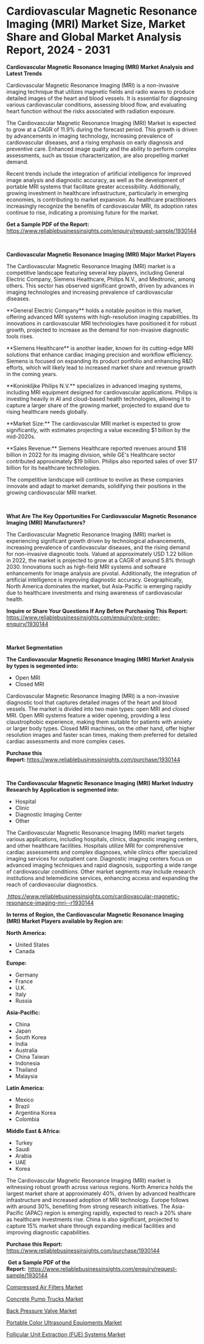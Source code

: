 <p><h1>Cardiovascular Magnetic Resonance Imaging (MRI) Market Size, Market Share and Global Market Analysis Report, 2024 - 2031</h1></p><p><strong>Cardiovascular Magnetic Resonance Imaging (MRI) Market Analysis and Latest Trends</strong></p>
<p><p>Cardiovascular Magnetic Resonance Imaging (MRI) is a non-invasive imaging technique that utilizes magnetic fields and radio waves to produce detailed images of the heart and blood vessels. It is essential for diagnosing various cardiovascular conditions, assessing blood flow, and evaluating heart function without the risks associated with radiation exposure. </p><p>The Cardiovascular Magnetic Resonance Imaging (MRI) Market is expected to grow at a CAGR of 11.9% during the forecast period. This growth is driven by advancements in imaging technology, increasing prevalence of cardiovascular diseases, and a rising emphasis on early diagnosis and preventive care. Enhanced image quality and the ability to perform complex assessments, such as tissue characterization, are also propelling market demand. </p><p>Recent trends include the integration of artificial intelligence for improved image analysis and diagnostic accuracy, as well as the development of portable MRI systems that facilitate greater accessibility. Additionally, growing investment in healthcare infrastructure, particularly in emerging economies, is contributing to market expansion. As healthcare practitioners increasingly recognize the benefits of cardiovascular MRI, its adoption rates continue to rise, indicating a promising future for the market.</p></p>
<p><strong>Get a Sample PDF of the Report:&nbsp;</strong> <a href="https://www.reliablebusinessinsights.com/enquiry/request-sample/1930144?utm_campaign=96&utm_medium=2&utm_source=Github&utm_content=ia&utm_term=25102024&utm_id=cardiovascular-magnetic-resonance-imaging-mri">https://www.reliablebusinessinsights.com/enquiry/request-sample/1930144</a></p>
<p>&nbsp;</p>
<p><strong>Cardiovascular Magnetic Resonance Imaging (MRI) Major Market Players</strong></p>
<p><p>The Cardiovascular Magnetic Resonance Imaging (MRI) market is a competitive landscape featuring several key players, including General Electric Company, Siemens Healthcare, Philips N.V., and Medtronic, among others. This sector has observed significant growth, driven by advances in imaging technologies and increasing prevalence of cardiovascular diseases.</p><p>**General Electric Company** holds a notable position in this market, offering advanced MRI systems with high-resolution imaging capabilities. Its innovations in cardiovascular MRI technologies have positioned it for robust growth, projected to increase as the demand for non-invasive diagnostic tools rises.</p><p>**Siemens Healthcare** is another leader, known for its cutting-edge MRI solutions that enhance cardiac imaging precision and workflow efficiency. Siemens is focused on expanding its product portfolio and enhancing R&D efforts, which will likely lead to increased market share and revenue growth in the coming years.</p><p>**Koninklijke Philips N.V.** specializes in advanced imaging systems, including MRI equipment designed for cardiovascular applications. Philips is investing heavily in AI and cloud-based health technologies, allowing it to capture a larger share of the growing market, projected to expand due to rising healthcare needs globally.</p><p>**Market Size:** The cardiovascular MRI market is expected to grow significantly, with estimates projecting a value exceeding $1 billion by the mid-2020s. </p><p>**Sales Revenue:** Siemens Healthcare reported revenues around $18 billion in 2022 for its imaging division, while GE's Healthcare sector contributed approximately $19 billion. Philips also reported sales of over $17 billion for its healthcare technologies.</p><p>The competitive landscape will continue to evolve as these companies innovate and adapt to market demands, solidifying their positions in the growing cardiovascular MRI market.</p></p>
<p>&nbsp;</p>
<p><strong>What Are The Key Opportunities For Cardiovascular Magnetic Resonance Imaging (MRI) Manufacturers?</strong></p>
<p><p>The Cardiovascular Magnetic Resonance Imaging (MRI) market is experiencing significant growth driven by technological advancements, increasing prevalence of cardiovascular diseases, and the rising demand for non-invasive diagnostic tools. Valued at approximately USD 1.22 billion in 2022, the market is projected to grow at a CAGR of around 5.8% through 2030. Innovations such as high-field MRI systems and software enhancements for image analysis are pivotal. Additionally, the integration of artificial intelligence is improving diagnostic accuracy. Geographically, North America dominates the market, but Asia-Pacific is emerging rapidly due to healthcare investments and rising awareness of cardiovascular health.</p></p>
<p><strong>Inquire or Share Your Questions If Any Before Purchasing This Report:</strong> <a href="https://www.reliablebusinessinsights.com/enquiry/pre-order-enquiry/1930144?utm_campaign=96&utm_medium=2&utm_source=Github&utm_content=ia&utm_term=25102024&utm_id=cardiovascular-magnetic-resonance-imaging-mri">https://www.reliablebusinessinsights.com/enquiry/pre-order-enquiry/1930144</a></p>
<p>&nbsp;</p>
<p><strong>Market Segmentation</strong></p>
<p><strong>The Cardiovascular Magnetic Resonance Imaging (MRI) Market Analysis by types is segmented into:</strong></p>
<p><ul><li>Open MRI</li><li>Closed MRI</li></ul></p>
<p><p>Cardiovascular Magnetic Resonance Imaging (MRI) is a non-invasive diagnostic tool that captures detailed images of the heart and blood vessels. The market is divided into two main types: open MRI and closed MRI. Open MRI systems feature a wider opening, providing a less claustrophobic experience, making them suitable for patients with anxiety or larger body types. Closed MRI machines, on the other hand, offer higher resolution images and faster scan times, making them preferred for detailed cardiac assessments and more complex cases.</p></p>
<p><strong>Purchase this Report:&nbsp;</strong><a href="https://www.reliablebusinessinsights.com/purchase/1930144?utm_campaign=96&utm_medium=2&utm_source=Github&utm_content=ia&utm_term=25102024&utm_id=cardiovascular-magnetic-resonance-imaging-mri">https://www.reliablebusinessinsights.com/purchase/1930144</a></p>
<p>&nbsp;</p>
<p><strong>The Cardiovascular Magnetic Resonance Imaging (MRI) Market Industry Research by Application is segmented into:</strong></p>
<p><ul><li>Hospital</li><li>Clinic</li><li>Diagnostic Imaging Center</li><li>Other</li></ul></p>
<p><p>The Cardiovascular Magnetic Resonance Imaging (MRI) market targets various applications, including hospitals, clinics, diagnostic imaging centers, and other healthcare facilities. Hospitals utilize MRI for comprehensive cardiac assessments and complex diagnoses, while clinics offer specialized imaging services for outpatient care. Diagnostic imaging centers focus on advanced imaging techniques and rapid diagnosis, supporting a wide range of cardiovascular conditions. Other market segments may include research institutions and telemedicine services, enhancing access and expanding the reach of cardiovascular diagnostics.</p></p>
<p><a href="https://www.reliablebusinessinsights.com/cardiovascular-magnetic-resonance-imaging-mri--r1930144?utm_campaign=96&utm_medium=2&utm_source=Github&utm_content=ia&utm_term=25102024&utm_id=cardiovascular-magnetic-resonance-imaging-mri">&nbsp;https://www.reliablebusinessinsights.com/cardiovascular-magnetic-resonance-imaging-mri--r1930144</a></p>
<p><strong>In terms of Region, the Cardiovascular Magnetic Resonance Imaging (MRI) Market Players available by Region are:</strong></p>
<p>
    <p> <strong> North America: </strong>
        <ul>
            <li>United States</li>
            <li>Canada</li>
        </ul>
        </p> 
    <p> <strong> Europe: </strong>
        <ul>
            <li>Germany</li>
            <li>France</li>
            <li>U.K.</li>
            <li>Italy</li>
            <li>Russia</li>
        </ul>
        </p> 
    <p> <strong> Asia-Pacific: </strong>
        <ul>
            <li>China</li>
            <li>Japan</li>
            <li>South Korea</li>
            <li>India</li>
            <li>Australia</li>
            <li>China Taiwan</li>
            <li>Indonesia</li>
            <li>Thailand</li>
            <li>Malaysia</li>
        </ul>
        </p> 
    <p> <strong> Latin America: </strong>
        <ul>
            <li>Mexico</li>
            <li>Brazil</li>
            <li>Argentina Korea</li>
            <li>Colombia</li>
        </ul>
        </p> 
    <p> <strong> Middle East & Africa: </strong>
        <ul>
            <li>Turkey</li>
            <li>Saudi</li>
            <li>Arabia</li>
            <li>UAE</li>
            <li>Korea</li>
        </ul>
    </p>
    </p>
<p><p>The Cardiovascular Magnetic Resonance Imaging (MRI) market is witnessing robust growth across various regions. North America holds the largest market share at approximately 40%, driven by advanced healthcare infrastructure and increased adoption of MRI technology. Europe follows with around 30%, benefiting from strong research initiatives. The Asia-Pacific (APAC) region is emerging rapidly, expected to reach a 20% share as healthcare investments rise. China is also significant, projected to capture 15% market share through expanding medical facilities and improving diagnostic capabilities.</p></p>
<p><strong>Purchase this Report: </strong><a href="https://www.reliablebusinessinsights.com/purchase/1930144?utm_campaign=96&utm_medium=2&utm_source=Github&utm_content=ia&utm_term=25102024&utm_id=cardiovascular-magnetic-resonance-imaging-mri">https://www.reliablebusinessinsights.com/purchase/1930144</a></p>
<p>&nbsp;<strong>Get a Sample PDF of the Report:&nbsp;&nbsp;</strong><a href="https://www.reliablebusinessinsights.com/enquiry/request-sample/1930144?utm_campaign=96&utm_medium=2&utm_source=Github&utm_content=ia&utm_term=25102024&utm_id=cardiovascular-magnetic-resonance-imaging-mri">https://www.reliablebusinessinsights.com/enquiry/request-sample/1930144</a></p>
<p><strong></strong></p>
<p><p><a href="https://issuu.com/reportprime-2/docs/compressed-air-filters-market-size-_db90190534a6d6?utm_campaign=96&utm_medium=2&utm_source=Github&utm_content=ia&utm_term=25102024&utm_id=cardiovascular-magnetic-resonance-imaging-mri">Compressed Air Filters Market</a></p><p><a href="https://issuu.com/reportprime-2/docs/concrete-pump-trucks-market-size-20_355e45ca0535e5?utm_campaign=96&utm_medium=2&utm_source=Github&utm_content=ia&utm_term=25102024&utm_id=cardiovascular-magnetic-resonance-imaging-mri">Concrete Pump Trucks Market</a></p><p><a href="https://github.com/ChristianClark406/Market-Research-Report-List-1/blob/main/back-pressure-valve-market.md?utm_campaign=96&utm_medium=2&utm_source=Github&utm_content=ia&utm_term=25102024&utm_id=cardiovascular-magnetic-resonance-imaging-mri">Back Pressure Valve Market</a></p><p><a href="https://github.com/jennyt6m/Market-Research-Report-List-1/blob/main/portable-color-ultrasound-equipments-market.md?utm_campaign=96&utm_medium=2&utm_source=Github&utm_content=ia&utm_term=25102024&utm_id=cardiovascular-magnetic-resonance-imaging-mri">Portable Color Ultrasound Equipments Market</a></p><p><a href="https://www.linkedin.com/pulse/follicular-unit-extraction-fue-systems-market-global-regional-cheqe?utm_campaign=96&utm_medium=2&utm_source=Github&utm_content=ia&utm_term=25102024&utm_id=cardiovascular-magnetic-resonance-imaging-mri">Follicular Unit Extraction (FUE) Systems Market</a></p></p>